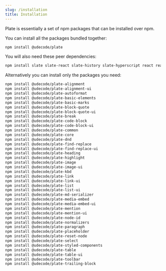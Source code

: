 ```yaml
---
slug: /installation
title: Installation
---
```


Plate is essentially a set of npm packages that can be installed
over npm.

You can install all the packages bundled together:

```bash npm2yarn
npm install @udecode/plate
```

You will also need these peer dependencies:

```bash npm2yarn
npm install slate slate-react slate-history slate-hyperscript react react-dom styled-components
```

Alternatively you can install only the packages you need:

```bash npm2yarn
npm install @udecode/plate-alignment
npm install @udecode/plate-alignment-ui
npm install @udecode/plate-autoformat
npm install @udecode/plate-basic-elements
npm install @udecode/plate-basic-marks
npm install @udecode/plate-block-quote
npm install @udecode/plate-block-quote-ui
npm install @udecode/plate-break
npm install @udecode/plate-code-block
npm install @udecode/plate-code-block-ui
npm install @udecode/plate-common
npm install @udecode/plate-core
npm install @udecode/plate-dnd
npm install @udecode/plate-find-replace
npm install @udecode/plate-find-replace-ui
npm install @udecode/plate-heading
npm install @udecode/plate-highlight
npm install @udecode/plate-image
npm install @udecode/plate-image-ui
npm install @udecode/plate-kbd
npm install @udecode/plate-link
npm install @udecode/plate-link-ui
npm install @udecode/plate-list
npm install @udecode/plate-list-ui
npm install @udecode/plate-md-serializer
npm install @udecode/plate-media-embed
npm install @udecode/plate-media-embed-ui
npm install @udecode/plate-mention
npm install @udecode/plate-mention-ui
npm install @udecode/plate-node-id
npm install @udecode/plate-normalizers
npm install @udecode/plate-paragraph
npm install @udecode/plate-placeholder
npm install @udecode/plate-reset-node
npm install @udecode/plate-select
npm install @udecode/plate-styled-components
npm install @udecode/plate-table
npm install @udecode/plate-table-ui
npm install @udecode/plate-toolbar
npm install @udecode/plate-trailing-block
```

